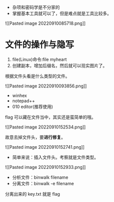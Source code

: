 - 杂项和密码学是不分家的
- 掌握基本工具就可以了，但是难点就是工具比较多。

![[Pasted image 20220910085718.png]]

# 文件的操作与隐写
1. file(Linux)命令:file myheart
2. 创建副本，增加后缀名，然后就可以现实图片了。

根据文件头看是什么类型的文件。

![[Pasted image 20220910093856.png]]

- winhex
- notepad++
- 010 editor(推荐使用)

flag 可以藏在文件当中，其实还是蛮简单的哦。

![[Pasted image 20220910152534.png]]

故意去掉文件头，要**进行修复**。

![[Pasted image 20220910152741.png]]

- 简单来说：插入文件头。考察就是文件类型。

![[Pasted image 20220910152933.png]]

- 分析文件：binwalk filename
- 分离文件：binwalk -e filename

分离出来的 key.txt 就是 flag

